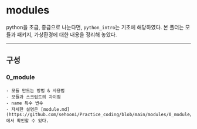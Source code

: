 # modules
python을 초급, 중급으로 나눈다면, `python_intro`는 기초에 해당하였다. 본 폴더는 모듈과 패키지, 가상환경에 대한 내용을 정리해 놓았다.

---
## 구성
### 0_module
    - 모듈 만드는 방법 & 사용법
    - 모듈과 스크립트의 차이점
    - name 특수 변수
    - 자세한 설명은 [module.md](https://github.com/sehooni/Practice_coding/blob/main/modules/0_module/module.md)에서 확인할 수 있다.
